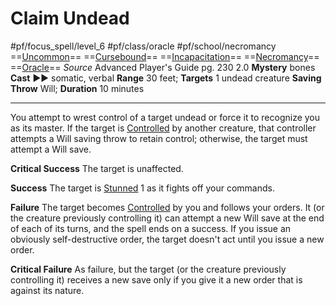 # Claim Undead
#pf/focus_spell/level_6 #pf/class/oracle #pf/school/necromancy 
==[Uncommon](../../../Traits/Uncommon.md)== ==[Cursebound](../../../Traits/Cursebound.md)== ==[Incapacitation](../../../Traits/Incapacitation.md)== ==[Necromancy](../../../Traits/Necromancy.md)== ==[Oracle](../../../Traits/Oracle.md)==
*Source* Advanced Player's Guide pg. 230 2.0
**Mystery** bones
**Cast** ►► somatic, verbal
**Range** 30 feet; **Targets** 1 undead creature
**Saving Throw** Will; **Duration** 10 minutes

---
You attempt to wrest control of a target undead or force it to recognize you as its master. If the target is [Controlled](../../../Conditions/Controlled.md) by another creature, that controller attempts a Will saving throw to retain control; otherwise, the target must attempt a Will save.

**Critical Success** The target is unaffected.

**Success** The target is [Stunned](../../../Conditions/Stunned.md) 1 as it fights off your commands.

**Failure** The target becomes [Controlled](../../../Conditions/Controlled.md) by you and follows your orders. It (or the creature previously controlling it) can attempt a new Will save at the end of each of its turns, and the spell ends on a success. If you issue an obviously self-destructive order, the target doesn't act until you issue a new order.

**Critical Failure** As failure, but the target (or the creature previously controlling it) receives a new save only if you give it a new order that is against its nature.